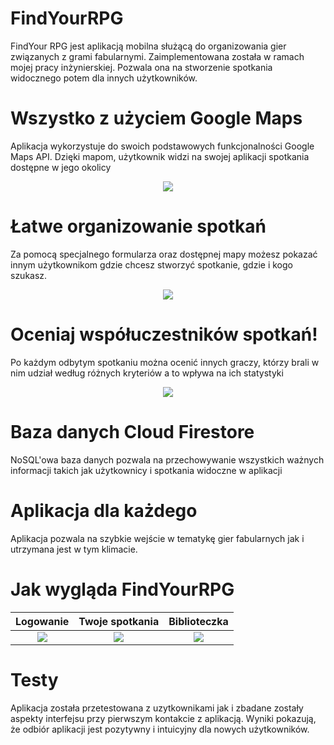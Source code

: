 # FindYourRPG

FindYour RPG jest aplikacją mobilna służącą do organizowania gier związanych z grami fabularnymi. Zaimplementowana została w ramach mojej pracy inżynierskiej. Pozwala ona na stworzenie spotkania widocznego potem dla innych użytkowników. 

# Wszystko z użyciem Google Maps
 
Aplikacja wykorzystuje do swoich podstawowych funkcjonalności Google Maps API. Dzięki mapom, użytkownik widzi na swojej aplikacji spotkania dostępne w jego okolicy

<p align="center">
  <img src ="https://user-images.githubusercontent.com/32620748/52168830-4967db00-272f-11e9-8cc9-0246452c9c7a.png"/>
</p>

# Łatwe organizowanie spotkań

Za pomocą specjalnego formularza oraz dostępnej mapy możesz pokazać innym użytkownikom gdzie chcesz stworzyć spotkanie, gdzie i kogo szukasz. 

<p align="center">
  <img src = "https://user-images.githubusercontent.com/32620748/52168891-31dd2200-2730-11e9-9faa-e61614319fab.png" />
</p>

# Oceniaj współuczestników spotkań!

Po każdym odbytym spotkaniu można ocenić innych graczy, którzy brali w nim udział według różnych kryteriów a to wpływa na ich statystyki
<p align="center">
  <img src = "https://user-images.githubusercontent.com/32620748/52168867-d743c600-272f-11e9-9e9f-e827cf7b4a3c.png" />
</p>

# Baza danych Cloud Firestore

NoSQL'owa baza danych pozwala na przechowywanie wszystkich ważnych informacji takich jak użytkownicy i spotkania widoczne w aplikacji

# Aplikacja dla każdego 

Aplikacja pozwala na szybkie wejście w tematykę gier fabularnych jak i utrzymana jest w tym klimacie.

# Jak wygląda FindYourRPG

Logowanie                  |  Twoje spotkania          |  Biblioteczka         
:-------------------------:|:-------------------------:|:-------------------------:
<img src = "https://user-images.githubusercontent.com/32620748/52168994-c5632280-2731-11e9-83cc-97550098e68a.png" />  |  <img src = "https://user-images.githubusercontent.com/32620748/52168862-c6935000-272f-11e9-9609-7fc49ff3ca86.png" /> |  <img src = "https://user-images.githubusercontent.com/32620748/52168983-9947a180-2731-11e9-8c3f-969dfa05237f.png" />


# Testy 

Aplikacja została przetestowana z uzytkownikami jak i zbadane zostały aspekty interfejsu przy pierwszym kontakcie z aplikacją. Wyniki pokazują, że odbiór aplikacji jest pozytywny i intuicyjny dla nowych użytkowników. 






